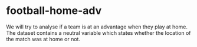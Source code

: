 # football-home-adv
We will try to analyse if a team is at an advantage when they play at home. The dataset contains a neutral variable which states whether the location of the match was at home or not. 
